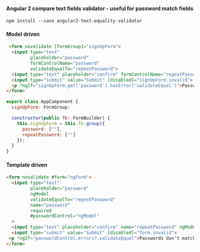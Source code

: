 #### Angular 2 compare text fields validator - useful for password match fields


`npm install --save angular2-text-equality-validator`

#### Model driven

```html
 <form novalidate [formGroup]="signUpForm">
  <input type="text"
         placeholder="password"
         formControlName="password"
         validateEqualTo="repeatPassword">
  <input type="text" placeholder="confirm" formControlName="repeatPassword">
  <input type="submit" value="Submit" [disabled]="signUpForm.invalid">
  <p *ngIf="signUpForm.get('password').hasError('validateEqual')">Passwords don't match</p>
</form>
```

```js
export class AppComponent {
  signUpForm: FormGroup;

  constructor(public fb: FormBuilder) {
    this.signUpForm = this.fb.group({
      password: [""],
      repeatPassword: [""]
    });
  }
}
```

#### Template driven
```html
<form novalidate #form="ngForm">
  <input type="text"
         placeholder="password"
         ngModel
         validateEqualTo="repeatPassword"
         name="password"
         required
         #passwordControl="ngModel"
  >
  <input type="text" placeholder="confirm" name="repeatPassword" ngModel required>
  <input type="submit" value="Submit" [disabled]="form.invalid">
 <p *ngIf="passwordControl.errors?.validateEqual">Passwords don't match</p>
</form>

```